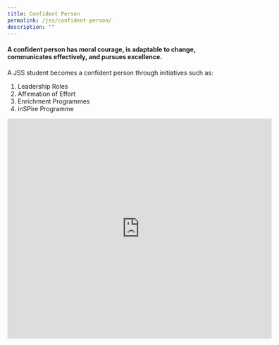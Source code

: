 ```yaml
---
title: Confident Person
permalink: /jss/confident-person/
description: ""
---
```

#### A confident person has moral courage, is adaptable to change, communicates effectively, and pursues excellence.

A JSS student becomes a confident person through initiatives such as:

1.  Leadership Roles
2.  Affirmation of Effort
3.  Enrichment Programmes
4.  inSPire Programme

<iframe allowfullscreen="true" height="500" width="600" frameborder="0" src="https://docs.google.com/presentation/d/e/2PACX-1vSum2GaFzIMMKGUlcvs6oPc73LFC6XTNcz_-jsSVUnKCVAdpk1kDj13Rd8a9cUj5IcsmadggIovUQ1a/embed?start=false&amp;loop=true&amp;delayms=10000"></iframe>